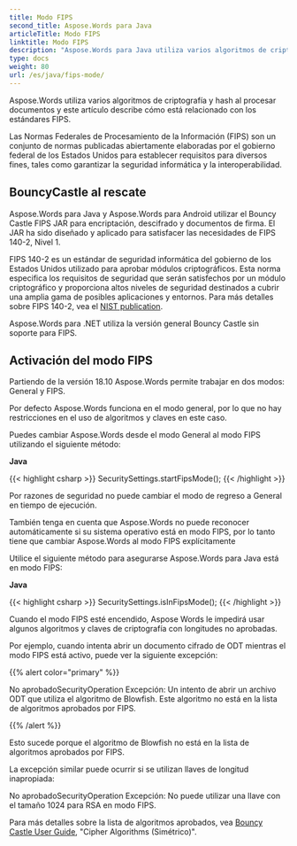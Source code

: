 ```yaml
---
title: Modo FIPS
second_title: Aspose.Words para Java
articleTitle: Modo FIPS
linktitle: Modo FIPS
description: "Aspose.Words para Java utiliza varios algoritmos de criptografía y hash al procesar documentos para cumplir con los estándares FIPS."
type: docs
weight: 80
url: /es/java/fips-mode/
---
```


Aspose.Words utiliza varios algoritmos de criptografía y hash al procesar documentos y este artículo describe cómo está relacionado con los estándares FIPS.

Las Normas Federales de Procesamiento de la Información (FIPS) son un conjunto de normas publicadas abiertamente elaboradas por el gobierno federal de los Estados Unidos para establecer requisitos para diversos fines, tales como garantizar la seguridad informática y la interoperabilidad.

## BouncyCastle al rescate

Aspose.Words para Java y Aspose.Words para Android utilizar el Bouncy Castle FIPS JAR para encriptación, descifrado y documentos de firma. El JAR ha sido diseñado y aplicado para satisfacer las necesidades de FIPS 140-2, Nivel 1.

FIPS 140-2 es un estándar de seguridad informática del gobierno de los Estados Unidos utilizado para aprobar módulos criptográficos. Esta norma especifica los requisitos de seguridad que serán satisfechos por un módulo criptográfico y proporciona altos niveles de seguridad destinados a cubrir una amplia gama de posibles aplicaciones y entornos. Para más detalles sobre FIPS 140-2, vea el [NIST publication](https://www.nist.gov/publications/security-requirements-cryptographic-modules-includes-change-notices-1232002?pub_id=902003).

Aspose.Words para .NET utiliza la versión general Bouncy Castle sin soporte para FIPS.

## Activación del modo FIPS

Partiendo de la versión 18.10 Aspose.Words permite trabajar en dos modos: General y FIPS.

Por defecto Aspose.Words funciona en el modo general, por lo que no hay restricciones en el uso de algoritmos y claves en este caso.

Puedes cambiar Aspose.Words desde el modo General al modo FIPS utilizando el siguiente método:

**Java**

{{< highlight csharp >}}
SecuritySettings.startFipsMode();
{{< /highlight >}}

Por razones de seguridad no puede cambiar el modo de regreso a General en tiempo de ejecución.

También tenga en cuenta que Aspose.Words no puede reconocer automáticamente si su sistema operativo está en modo FIPS, por lo tanto tiene que cambiar Aspose.Words al modo FIPS explícitamente

Utilice el siguiente método para asegurarse Aspose.Words para Java está en modo FIPS:

**Java**

{{< highlight csharp >}}
SecuritySettings.isInFipsMode();
{{< /highlight >}}

Cuando el modo FIPS esté encendido, Aspose Words le impedirá usar algunos algoritmos y claves de criptografía con longitudes no aprobadas.

Por ejemplo, cuando intenta abrir un documento cifrado de ODT mientras el modo FIPS está activo, puede ver la siguiente excepción:

{{% alert color="primary" %}}

No aprobadoSecurityOperation Excepción: Un intento de abrir un archivo ODT que utiliza el algoritmo de Blowfish. Este algoritmo no está en la lista de algoritmos aprobados por FIPS.

{{% /alert %}}

Esto sucede porque el algoritmo de Blowfish no está en la lista de algoritmos aprobados por FIPS.

La excepción similar puede ocurrir si se utilizan llaves de longitud inapropiada:

No aprobadoSecurityOperation Excepción: No puede utilizar una llave con el tamaño 1024 para RSA en modo FIPS.

Para más detalles sobre la lista de algoritmos aprobados, vea [Bouncy Castle User Guide](https://downloads.bouncycastle.org/fips-java/docs/BC-FJA-UserGuide-1.0.1.pdf), "Cipher Algorithms (Simétrico)".


